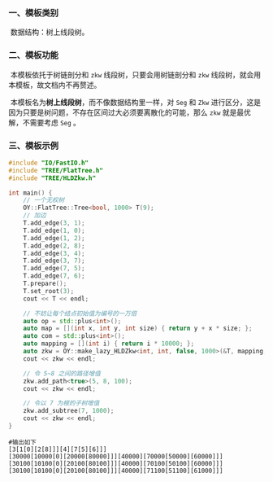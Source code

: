 ### 一、模板类别

​	数据结构：树上线段树。

### 二、模板功能

​	本模板依托于树链剖分和 `zkw` 线段树，只要会用树链剖分和 `zkw` 线段树，就会用本模板，故文档内不再赘述。

​	本模板名为**树上线段树**，而不像数据结构里一样，对 `Seg` 和 `Zkw` 进行区分，这是因为只要是树问题，不存在区间过大必须要离散化的可能，那么 `zkw` 就是最优解，不需要考虑 `Seg` 。

### 三、模板示例

```c++
#include "IO/FastIO.h"
#include "TREE/FlatTree.h"
#include "TREE/HLDZkw.h"

int main() {
    // 一个无权树
    OY::FlatTree::Tree<bool, 1000> T(9);
    // 加边
    T.add_edge(3, 1);
    T.add_edge(1, 0);
    T.add_edge(1, 2);
    T.add_edge(2, 8);
    T.add_edge(3, 4);
    T.add_edge(3, 7);
    T.add_edge(7, 5);
    T.add_edge(7, 6);
    T.prepare();
    T.set_root(3);
    cout << T << endl;

    // 不妨让每个结点初始值为编号的一万倍
    auto op = std::plus<int>();
    auto map = [](int x, int y, int size) { return y + x * size; };
    auto com = std::plus<int>();
    auto mapping = [](int i) { return i * 10000; };
    auto zkw = OY::make_lazy_HLDZkw<int, int, false, 1000>(&T, mapping, op, map, com);
    cout << zkw << endl;

    // 令 5~8 之间的路径增值
    zkw.add_path<true>(5, 8, 100);
    cout << zkw << endl;

    // 令以 7 为根的子树增值
    zkw.add_subtree(7, 1000);
    cout << zkw << endl;
}
```

```
#输出如下
[3[1[0][2[8]]][4][7[5][6]]]
[30000[10000[0][20000[80000]]][40000][70000[50000][60000]]]
[30100[10100[0][20100[80100]]][40000][70100[50100][60000]]]
[30100[10100[0][20100[80100]]][40000][71100[51100][61000]]]

```

